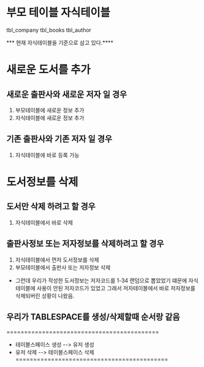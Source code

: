 # 부모 테이블        자식테이블
tbl_company         tbl_books
tbl_author


*** 현재 자식테이블을 기준으로 삼고 있다.****

# 새로운 도서를 추가

## 새로운 출판사와 새로운 저자 일 경우

1. 부모테이블에 새로운 정보 추가
2. 자식테이블에 새로운 정보 추가

## 기존 출판사와 기존 저자 일 경우

1. 자식테이블에 바로 등록 가능


# 도서정보를 삭제

## 도서만 삭제 하려고 할 경우

1.  자식테이블에서 바로 삭제

## 출판사정보 또는 저자정보를 삭제하려고 할 경우

1. 자식테이블에서 먼저 도서정보를 삭제
2. 부모테이블에서 출판사 또는 저자정보 삭제


* 그런데 우리가 작성한 도서정보는 저자코드를 1-34 랜덤으로 뽑았었기 떄문에
  자식테이블에 사용이 안된 저자코드가 있었고
  그래서 저자테이블에서 바로 저자정보를 삭제되버린 상황이 나왔음.


## 우리가 TABLESPACE를 생성/삭제할때 순서랑 같음
===========================================
* 테이블스페이스 생성 --> 유저 생성
* 유저 삭제 --> 테이블스페이스 삭제
===========================================

